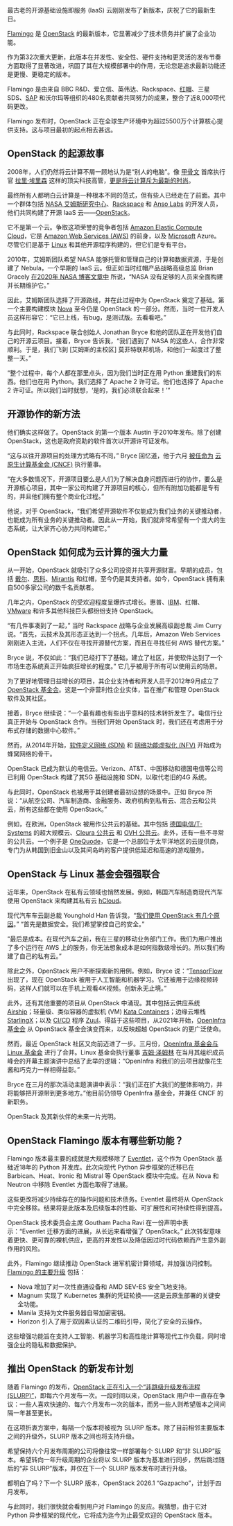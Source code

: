 最古老的开源基础设施即服务 (IaaS) 云刚刚发布了新版本，庆祝了它的最新生日。

[Flamingo](https://releases.openstack.org/flamingo/index.html) 是 [OpenStack](https://www.openstack.org/) 的最新版本，它显著减少了技术债务并扩展了企业功能。

作为第32次重大更新，此版本在并发性、安全性、硬件支持和更灵活的发布节奏方面取得了显著改进，巩固了其在大规模部署中的作用，无论您是追求最新功能还是更慢、更稳定的版本。

Flamingo 是由来自 BBC R&D、爱立信、英伟达、Rackspace、[红帽](https://www.openshift.com/try?utm_content=inline+mention)、三星 SDS、[SAP](https://www.sap.com/index.html?utm_content=inline+mention) 和沃尔玛等组织的480名贡献者共同努力的成果，整合了近8,000项代码更改。

Flamingo 发布时，OpenStack 正在全球生产环境中为超过5500万个计算核心提供支持。这与项目最初的起点相去甚远。

## OpenStack 的起源故事

2008年，人们仍然将云计算不屑一顾地认为是“别人的电脑”。像 [甲骨文](https://www.oracle.com/developer?utm_content=inline+mention) 首席执行官 [拉里·埃里森](https://x.com/larryellison) 这样的顶尖科技高管，[更是将云计算斥为最新的时尚](https://www.cnet.com/culture/oracles-ellison-nails-cloud-computing/)。

最终所有人都明白云计算是一种根本不同的范式，但有些人已经走在了前面。其中一个群体包括 [NASA 艾姆斯研究中心](https://www.nasa.gov/ames)、[Rackspace](https://www.rackspace.com/) 和 [Anso Labs](https://ansolabs.com/) 的开发人员，他们共同构建了开源 IaaS 云——[OpenStack](https://www.openstack.org/)。

它不是第一个云。争取这项荣誉的竞争者包括 [Amazon Elastic Compute Cloud](https://cc.zdnet.com/v1/otc/00hQi47eqnEWQ6T9d4QLBUc?element=BODY&element_label=Amazon+Elastic+Compute+Cloud&module=LINK&object_type=text-link&object_uuid=55639666-1d6c-4c2f-a8ab-e45d1ac00050&position=1&template=article&track_code=__COM_CLICK_ID__&url=https%3A%2F%2Faws.amazon.com%2Fec2%2F%3Ftag%3Dzd-buy-button-20%26ascsubtag%3D__COM_CLICK_ID__%257C257d03ef-f92f-4d4a-a542-de541967a0d2%257Cdtp&view_instance_uuid=d9ee8763-ebe0-4a07-a14c-02a9b2815eb5)，它是 [Amazon Web Services (AWS)](https://aws.amazon.com/?utm_content=inline+mention) 的前身，以及 [Microsoft](https://news.microsoft.com/?utm_content=inline+mention) Azure。尽管它们是基于 [Linux](https://thenewstack.io/introduction-to-linux-operating-system/) 和其他开源程序构建的，但它们是专有平台。

2010年，艾姆斯团队希望 NASA 能够托管和管理自己的计算和数据资源，于是创建了 Nebula，一个早期的 IaaS 云。但正如当时红帽产品战略高级总监 Brian Gracely [在2020年 NASA 博客文章中](https://www.nasa.gov/technology/tech-transfer-spinoffs/in-cloud-computing-open-source-becomes-big-business/) 所说，“NASA 没有足够的人员来全面构建并长期维护它。”

因此，艾姆斯团队选择了开源路线，并在此过程中为 OpenStack 奠定了基础。第一个主要构建模块 [Nova](https://docs.openstack.org/nova/latest/#:~:text=Nova%20is%20the%20OpenStack%20project,limited%20support%20for%20system%20containers.&text=Keystone%3A%20This%20provides%20identity%20and%20authentication%20for%20all%20OpenStack%20services.) 至今仍是 OpenStack 的一部分。然而，当时一位开发人员这样形容它：“它已上线，有bug，是测试版。去看看吧。”

与此同时，Rackspace 联合创始人 Jonathan Bryce 和他的团队正在开发他们自己的开源云项目。接着，Bryce 告诉我，“我们遇到了 NASA 的这些人，合作非常顺利。于是，我们飞到 [艾姆斯的主校区] 莫菲特联邦机场，和他们一起度过了整整一天。”

“整个过程中，每个人都在那里点头，因为我们当时正在用 Python 重建我们的东西。他们也在用 Python。我们选择了 Apache 2 许可证。他们也选择了 Apache 2 许可证。所以我们当时就想，‘是的，我们必须联合起来！’”

## 开源协作的新方法

他们确实这样做了。OpenStack 的第一个版本 Austin 于2010年发布。除了创建 OpenStack，这也是政府资助的软件首次以开源许可证发布。

“这与以往开源项目的处理方式略有不同，” Bryce 回忆道，他于六月 [被任命为](https://thenewstack.io/linux-foundation-appoints-jonathan-bryce-to-lead-cncf/) [云原生计算基金会 (CNCF)](https://cncf.io/?utm_content=inline+mention) 执行董事。

“在大多数情况下，开源项目要么是人们为了解决自身问题而进行的协作，要么是开源核心项目，其中一家公司构建了开源项目的核心，但所有附加功能都是专有的，并且他们拥有整个商业化过程。”

他说，对于 OpenStack，“我们希望开源软件不仅能成为我们业务的关键推动者，也能成为所有业务的关键推动者。因此从一开始，我们就非常希望有一个庞大的生态系统，让大家齐心协力共同构建它。”

## OpenStack 如何成为云计算的强大力量

从一开始，OpenStack 就吸引了众多公司投资并共享开源财富。早期的成员，包括 [戴尔](https://www.delltechnologies.com/en-us/index.htm?utm_content=inline+mention)、[思科](http://cisco.com/?utm_content=inline+mention)、[Mirantis](https://www.mirantis.com/resources/mirantis-ai-factory-reference-architecture/?utm_source=content-syndication&utm_medium=the-new-stack&utm_campaign=2026q2-whitepaper-building-ai-factories-with-mirantis-k0rdent-ai&utm_content=newsletter&utm_content=inline-mention) 和红帽，至今仍是其支持者。如今，OpenStack 拥有来自500多家公司的数千名贡献者。

几年之内，OpenStack 的受欢迎程度呈爆炸式增长。惠普、[IBM](http://www.ibm.com/products/webmethods-hybrid-integration?utm_content=inline+mention)、红帽、[VMware](https://tanzu.vmware.com?utm_content=inline+mention) 和许多其他科技巨头都纷纷支持 OpenStack。

“有几件事凑到了一起，” 当时 Rackspace 战略与企业发展高级副总裁 Jim Curry 说。“首先，云技术及其形态正达到一个拐点。几年后，Amazon Web Services 刚刚进入主流，人们不仅在寻找开源替代方案，而且在寻找任何 AWS 替代方案。”

Bryce 说，不仅如此：“我们已经打下了基础，建立了社区，并使软件达到了一个市场生态系统真正开始疯狂增长的程度。” 它几乎被用于所有可以使用云的场景。

为了更好地管理日益增长的项目，其企业支持者和开发人员于2012年9月成立了 [OpenStack 基金会](https://www.openstack.org/)。这是一个非营利性企业实体，旨在推广和管理 OpenStack 软件及其社区。

接着，Bryce 继续说：“一个最有趣也有些出乎意料的技术转折发生了。电信行业真正开始与 OpenStack 合作。当我们开始 OpenStack 时，我们还在考虑用于分布式存储的数据中心软件。”

然而，从2014年开始，[软件定义网络 (SDN)](https://thenewstack.io/defining-software-defined-networking-part-1/) 和 [网络功能虚拟化 (NFV)](https://thenewstack.io/de-ossify-the-network-with-function-virtualization/) 开始成为蜂窝网络的骨干。

OpenStack 已成为默认的电信云。Verizon、AT&T、中国移动和德国电信等公司已利用 OpenStack 构建了其5G 基础设施和 SDN，以取代老旧的4G 系统。

与此同时，OpenStack 也被用于其创建者最初设想的场景中。正如 Bryce 所说：“从航空公司、汽车制造商、金融服务、政府机构到私有云、混合云和公共云，所有这些都在使用 OpenStack。”

例如，在欧洲，OpenStack 被用作公共云的基础。其中包括 [德国电信/T-Systems](https://www.t-systems.com/us/en) 的超大规模云、[Cleura 公共云](https://cleura.com/) 和 [OVH 公共云](https://us.ovhcloud.com/public-cloud/)。此外，还有一些不寻常的公共云。一个例子是 [OneQuode](https://www.oneqode.com/)，它是一个总部位于太平洋地区的云提供商，专门为从韩国到旧金山以及其间岛屿的客户提供低延迟和高速的游戏服务。

## OpenStack 与 Linux 基金会强强联合

近年来，OpenStack 在私有云领域也悄然发展。例如，韩国汽车制造商现代汽车使用 OpenStack 来构建其私有云 [hCloud](https://www.hyundai.co.kr/story/CONT0000000000159670)。

现代汽车车云副总裁 Younghold Han 告诉我，“[我们使用 OpenStack 有几个原因](https://www.zdnet.com/article/why-openstack-and-kata-containers-are-both-seeing-a-resurgence-of-adoption/)。” “首先是数据安全。我们希望掌控自己的安全。”

“最后是成本。在现代汽车之前，我在三星的移动业务部门工作。我们为用户推出了多个运行在 AWS 上的服务，你无法想象成本是如何指数级增长的。所以我们构建了自己的私有云。”

除此之外，OpenStack 用户不断探索新的用例。例如，Bryce 说：“[TensorFlow](https://www.tensorflow.org/?utm_source=the%20new%20stack&utm_medium=referral&utm_content=inline-mention&utm_campaign=tns%20platform) 出现了，现在 OpenStack 被用于人工智能和机器学习。它还被用于边缘视频转码，这样人们就可以在手机上观看4K视频。创新永无止境。”

此外，还有其他重要的项目从 OpenStack 中涌现。其中包括云供应系统 [Airship](https://wiki.openstack.org/wiki/Airship)；轻量级、类似容器的虚拟机 (VM) [Kata Containers](https://katacontainers.io/)；边缘云堆栈 [StarlingX](https://www.starlingx.io/)；以及 [CI/CD](https://thenewstack.io/introduction-to-ci-cd/) 程序 [Zuul](https://zuul-ci.org/docs/zuul/)。得益于这些项目，从2021年开始，[OpenInfra 基金会](https://openinfra.org/) 从 OpenStack 基金会演变而来，以反映超越 OpenStack 的更广泛使命。

然而，最近 OpenStack 社区又向前迈进了一步。三月份，[OpenInfra 基金会与 Linux 基金会](https://thenewstack.io/open-infrastructure-foundation-joins-forces-with-linux-foundation/) 进行了合并。Linux 基金会执行董事 [吉姆·泽姆林](https://www.linkedin.com/in/zemlin) 在当月其组织成员峰会的开幕主题演讲中总结了此举的逻辑：“OpenInfra 和我们的云项目就像花生酱和巧克力一样相得益彰。”

Bryce 在三月的那次活动主题演讲中表示：“我们正在扩大我们的整体影响力，并将能够把开源带到更多地方。”他目前仍领导 OpenInfra 基金会，并兼任 CNCF 的新职务。

OpenStack 及其新伙伴的未来一片光明。

## OpenStack Flamingo 版本有哪些新功能？

Flamingo 版本最主要的成就是大规模移除了 [Eventlet](https://pypi.org/project/eventlet/)，这个作为 OpenStack 基础近18年的 Python 并发库。此次向现代 Python 异步框架的迁移已在 Barbican、Heat、Ironic 和 Mistral 等 OpenStack 模块中完成。在从 Nova 和 Neutron 中移除 Eventlet 方面也取得了进展。

这些更改将减少持续存在的操作问题和技术债务。Eventlet 最终将从 OpenStack 中完全移除。结果将是此版本及后续版本的性能、可扩展性和可持续性得到提高。

OpenStack 技术委员会主席 Goutham Pacha Ravi 在一份声明中表示：“Eventlet 迁移方面的进展，从长远来看增强了 OpenStack。” 此次转型意味着更快、更可靠的裸机供应，更高的并发性以及降低因过时代码依赖而产生意外副作用的风险。

此外，Flamingo 继续推动 OpenStack 进军机密计算领域，并加强访问控制。[Flamingo 的主要升级](https://tfir.io/openstack-flamingo-release-accelerates-enterprise-cloud-capabilities/) 包括：

*   Nova 增加了对一次性直通设备和 AMD SEV-ES 安全飞地支持。
*   Magnum 实现了 Kubernetes 集群的凭证轮换——这是云原生部署的关键安全功能。
*   Manila 支持为文件服务器自带加密密钥。
*   Horizon 引入了用于双因素认证的二维码引导，简化了安全的云操作。

这些增强功能旨在支持人工智能、机器学习和高性能计算等现代工作负载，同时增强企业的隐私和数据保护。

## 推出 OpenStack 的新发布计划

随着 Flamingo 的发布，[OpenStack 正在引入一个“非跳级升级发布流程 (SLURP)”](https://docs.openstack.org/project-team-guide/release-cadence-adjustment.html)，即每六个月发布一次。一段时间以来，OpenStack 用户中一直存在争议：一些人喜欢快速的、每六个月发布一次的版本，而另一些人则希望版本之间间隔一年甚至更长。

在这项折衷方案中，每隔一个版本将被视为 SLURP 版本。除了目前相邻主要版本之间的升级外，SLURP 版本之间也将支持升级。

希望保持六个月发布周期的公司将像往常一样部署每个 SLURP 和“非 SLURP”版本。希望转向一年升级周期的企业将以 SLURP 版本为基准进行同步，然后跳过随后的“非 SLURP”版本，并仅在下一个 SLURP 版本发布时进行升级。

都明白了吗？下一个 SLURP 版本，OpenStack 2026.1 “Gazpacho”，计划于四月发布。

与此同时，我们很快就会看到用户对 Flamingo 的反应。我猜想，由于它对 Python 异步框架的现代化，它将成为迄今为止最受欢迎的 OpenStack 版本。